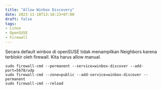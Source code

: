 ```yaml
---
title: "Allow Winbox Discovery"
date: 2023-11-18T13:18:23+07:00
draft: false
tags:
- Linux
- OpenSUSE
- Firewall
---
```


Secara default winbox di openSUSE tidak menampilkan Neighbors karena terblokir oleh firewall. Kita harus allow manual.

    sudo firewall-cmd --permanent --service=winbox-discover --add-port=5678/udp
    sudo firewall-cmd --zone=public --add-service=winbox-discover --permanent 
    sudo firewall-cmd --reload
